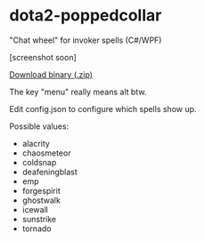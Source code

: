 dota2-poppedcollar
==================

"Chat wheel" for invoker spells (C#/WPF)

[screenshot soon]

[Download binary (.zip)](https://github.com/efskap/dota2-poppedcollar/releases/download/1.0/invoker.zip)

The key "menu" really means alt btw.

Edit config.json to configure which spells show up.

Possible values:

- alacrity
- chaosmeteor
- coldsnap
- deafeningblast
- emp
- forgespirit
- ghostwalk
- icewall
- sunstrike
- tornado
